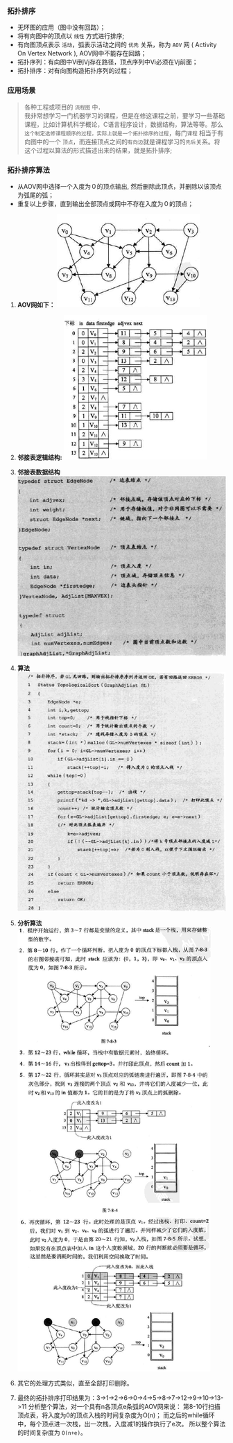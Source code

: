 ### 拓扑排序
* 无环图的应用（图中没有回路）；
* 将有向图中的顶点以 `线性` 方式进行排序; 
* 有向图顶点表示 `活动`，弧表示活动之间的 `优先` 关系，称为 `AOV` 网 ( Activity On Vertex Network ), AOV网中不能存在回路；
* 拓扑序列：有向图中Vi到Vj存在路径，顶点序列中Vi必须在Vj前面；
* 拓扑排序：对有向图构造拓扑序列的过程；

### 应用场景
> 各种工程或项目的 `流程图` 中．  
> 我非常想学习一门机器学习的课程，但是在修这课程之前，要学习一些基础课程，比如计算机科学概论，C语言程序设计，数据结构，算法等等。那么`这个制定选修课程顺序的过程，实际上就是一个拓扑排序的过程`，每门`课程` 相当于有向图中的一个 `顶点`，而连接顶点之间的`有向边`就是课程学习的`先后`关系。将这个过程以算法的形式描述出来的结果，就是拓扑排序;  

### 拓扑排序算法
* 从AOV网中选择一个入度为０的顶点输出, 然后删除此顶点，并删除以该顶点为弧尾的弧；
* 重复以上步骤，直到输出全部顶点或网中不存在入度为０的顶点；


1. **AOV网如下：**
![graph-topology-sort-1](https://raw.githubusercontent.com/liangxifeng833/my_program/master/images/datastruct/graph-topology-sort-1.png)  

2. **邻接表逻辑结构:**
![graph-topology-sort-2](https://raw.githubusercontent.com/liangxifeng833/my_program/master/images/datastruct/graph-topology-sort-2.png)  

3. **邻接表数据结构**
![graph-topology-sort-3](https://raw.githubusercontent.com/liangxifeng833/my_program/master/images/datastruct/graph-topology-sort-3.png)  

4. **算法**
![graph-topology-sort-4](https://raw.githubusercontent.com/liangxifeng833/my_program/master/images/datastruct/graph-topology-sort-4.png)  

5. **分析算法**
![graph-topology-sort-5](https://raw.githubusercontent.com/liangxifeng833/my_program/master/images/datastruct/graph-topology-sort-5.png)  

6.  其它的处理方式类似，直至全部打印删除。
7.  最终的拓扑排序打印结果为：3->1->2->6->0->4->5->8->7->12->9->10->13->11
分析整个算法，对一个具有n各顶点e条弧的AOV网来说：
第8-10行扫描顶点表，将入度为0的顶点入栈的时间复杂度为O(n)；
而之后的while循环中，每个顶点进一次栈，出一次栈，入度减1的操作执行了e次。
所以整个算法的时间复杂度为 `O(n+e)`。

